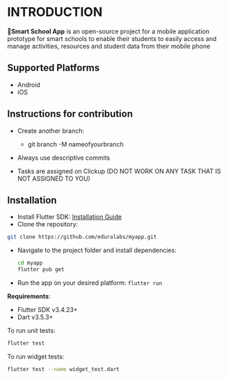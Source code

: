 # INTRODUCTION

📱**Smart School App** is an open-source project for a mobile application prototype for smart schools to enable their students to easily access and manage activities, resources and student data from their mobile phone

## Supported Platforms

- Android
- iOS

## Instructions for contribution

- Create another branch:

  - git branch -M nameofyourbranch

- Always use descriptive commits
- Tasks are assigned on Clickup (DO NOT WORK ON ANY TASK THAT IS NOT ASSIGNED TO YOU)

## Installation

- Install Flutter SDK: [Installation Guide](https://flutter.dev/docs/get-started/install)
- Clone the repository:

```bash
git clone https://github.com/eduralabs/myapp.git
```

- Navigate to the project folder and install dependencies:

  ```bash
  cd myapp
  flutter pub get
  ```

- Run the app on your desired platform: `flutter run`

**Requirements**:

- Flutter SDK v3.4.23+
- Dart v3.5.3+

To run unit tests:

```bash
flutter test
```

To run widget tests:

```bash
flutter test --name widget_test.dart
```
